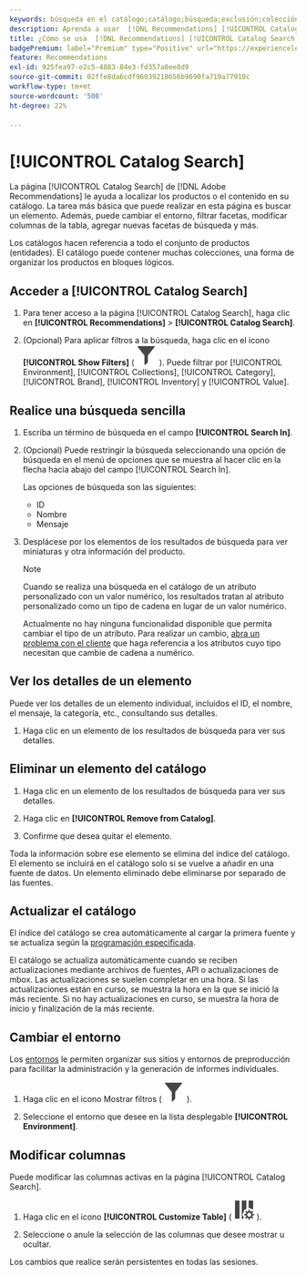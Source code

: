 ```yaml
---
keywords: búsqueda en el catálogo;catálogo;búsqueda;exclusión;colección;filtro;recomendaciones
description: Aprenda a usar  [!DNL Recommendations] [!UICONTROL Catalog Search] para localizar productos o contenido, quitar elementos del catálogo y mucho más.
title: ¿Cómo se usa  [!DNL Recommendations] [!UICONTROL Catalog Search]?
badgePremium: label="Premium" type="Positive" url="https://experienceleague.adobe.com/docs/target/using/introduction/intro.html?lang=en#premium newtab=true" tooltip="Consulte qué se incluye en Target Premium."
feature: Recommendations
exl-id: 925fea97-e2c5-4883-84e3-fd357a8ee8d9
source-git-commit: 02ffe8da6cdf96039218656b9690fa719a77910c
workflow-type: tm+mt
source-wordcount: '508'
ht-degree: 22%

---
```


# [!UICONTROL Catalog Search]

La página [!UICONTROL Catalog Search] de [!DNL Adobe Recommendations] le ayuda a localizar los productos o el contenido en su catálogo. La tarea más básica que puede realizar en esta página es buscar un elemento. Además, puede cambiar el entorno, filtrar facetas, modificar columnas de la tabla, agregar nuevas facetas de búsqueda y más.

Los catálogos hacen referencia a todo el conjunto de productos (entidades). El catálogo puede contener muchas colecciones, una forma de organizar los productos en bloques lógicos.

## Acceder a [!UICONTROL Catalog Search]

1. Para tener acceso a la página [!UICONTROL Catalog Search], haga clic en **[!UICONTROL Recommendations]** > **[!UICONTROL Catalog Search]**.

1. (Opcional) Para aplicar filtros a la búsqueda, haga clic en el icono **[!UICONTROL Show Filters]** ( ![Icono Mostrar filtros](/help/main/assets/icons/Filter.svg) ). Puede filtrar por [!UICONTROL Environment], [!UICONTROL Collections], [!UICONTROL Category], [!UICONTROL Brand], [!UICONTROL Inventory] y [!UICONTROL Value].

## Realice una búsqueda sencilla

1. Escriba un término de búsqueda en el campo **[!UICONTROL Search In]**.

1. (Opcional) Puede restringir la búsqueda seleccionando una opción de búsqueda en el menú de opciones que se muestra al hacer clic en la flecha hacia abajo del campo [!UICONTROL Search In].

   Las opciones de búsqueda son las siguientes:

   * ID
   * Nombre
   * Mensaje

1. Desplácese por los elementos de los resultados de búsqueda para ver miniaturas y otra información del producto.

   >[!NOTE]
   >
   > Cuando se realiza una búsqueda en el catálogo de un atributo personalizado con un valor numérico, los resultados tratan al atributo personalizado como un tipo de cadena en lugar de un valor numérico.
   >
   >Actualmente no hay ninguna funcionalidad disponible que permita cambiar el tipo de un atributo. Para realizar un cambio, [abra un problema con el cliente](/help/main/cmp-resources-and-contact-information.md#reference_ACA3391A00EF467B87930A450050077C) que haga referencia a los atributos cuyo tipo necesitan que cambie de cadena a numérico.

<!-- ### Perform an advanced search {#advanced-search}

You can use [!UICONTROL Advanced Search] to further refine your search results or to save your search results as a [collection](/help/main/c-recommendations/c-products/collections.md) or [exclusion](/help/main/c-recommendations/c-products/exclusions.md).

1. Click the **[!UICONTROL Advanced Search]** link.

   ![Advanced Search page](/help/main/c-recommendations/c-products/assets/advances-search.png)

1. Use the drop-down lists to specify the parameter, operator, and values for your search.

1. (Optional) Click **[!UICONTROL Add Rule]** to add an additional search rule.

   Each additional search rule is joined with the AND operator.

1. Click **[!UICONTROL Search]**.

1. (Optional) Click **[!UICONTROL Save As]**, then click **[!UICONTROL Collection]** or **[!UICONTROL Exclusion]**.

   ![Save as options](/help/main/c-recommendations/c-products/assets/save-as.png)

   For more information, see [Create a collection or exclusion based on Advanced Search](#save-as) below.-->

## Ver los detalles de un elemento

Puede ver los detalles de un elemento individual, incluidos el ID, el nombre, el mensaje, la categoría, etc., consultando sus detalles.

1. Haga clic en un elemento de los resultados de búsqueda para ver sus detalles.

## Eliminar un elemento del catálogo

1. Haga clic en un elemento de los resultados de búsqueda para ver sus detalles.

1. Haga clic en **[!UICONTROL Remove from Catalog]**.

1. Confirme que desea quitar el elemento.

Toda la información sobre ese elemento se elimina del índice del catálogo. El elemento se incluirá en el catálogo solo si se vuelve a añadir en una fuente de datos. Un elemento eliminado debe eliminarse por separado de las fuentes.

## Actualizar el catálogo

El índice del catálogo se crea automáticamente al cargar la primera fuente y se actualiza según la [programación especificada](/help/main/c-recommendations/c-products/feeds.md#steps).

El catálogo se actualiza automáticamente cuando se reciben actualizaciones mediante archivos de fuentes, API o actualizaciones de mbox. Las actualizaciones se suelen completar en una hora. Si las actualizaciones están en curso, se muestra la hora en la que se inició la más reciente. Si no hay actualizaciones en curso, se muestra la hora de inicio y finalización de la más reciente.

<!-- ## Create a collection or exclusion based on Advanced Search {#save-as}

You can create [collections](/help/main/c-recommendations/c-products/collections.md) or [exclusions](/help/main/c-recommendations/c-products/exclusions.md) using [!UICONTROL Advanced Search] on the [!UICONTROL Catalog Search] page ([!UICONTROL Recommendations] > [!UICONTROL Catalog Search] > [!UICONTROL Advanced Search]).

1. Perform an [advanced search](#advanced-search).

1. Click **[!UICONTROL Save As]**, then click **[!UICONTROL Collection]** or **[!UICONTROL Exclusion]**.

   ![Save as options](/help/main/c-recommendations/c-products/assets/save-as.png)

   >[!IMPORTANT]
   >
   >The [!UICONTROL Advanced Search] functionality is case-insensitive; however, products returned at the time of delivery are based on case-sensitive search. This mismatch might lead to confusion. Ensure that you consider case-sensitivity when you create collections or exclusions based on results using the [!UICONTROL Advanced Search] functionality. For example, if you perform a search for "Holiday," that initial search lists results containing "Holiday" and "holiday." If you then create a catalog with the intent to return products containing "holiday," only products containing "holiday" are returned. Products containing "Holiday" are not returned. Exclusions are handled in a similar fashion.-->

## Cambiar el entorno

Los [entornos](/help/main/administrating-target/environments.md) le permiten organizar sus sitios y entornos de preproducción para facilitar la administración y la generación de informes individuales.

1. Haga clic en el icono Mostrar filtros ( ![Icono Mostrar filtros](/help/main/assets/icons/Filter.svg) ).

1. Seleccione el entorno que desee en la lista desplegable **[!UICONTROL Environment]**.

<!-- ## Modify the Catalog Search page (filters and columns)

You can temporarily modify the available filters and columns on the [!UICONTROL Catalog Search] page for the current session.

### Modify filters

You can add additional filter facets to the [!UICONTROL Catalog Search] page.

1. In the **[!UICONTROL Filters]** panel, click **[!UICONTROL Modify]**.

   ![Modify filters link](/help/main/c-recommendations/c-products/assets/modify-filters.png)

1. Select the desired search facets (ID, name, message, etc.), then click **[!UICONTROL Save]**.

   ![Add filters](/help/main/c-recommendations/c-products/assets/add-filters.png)

Keep in mind that the additional filter facets are available in the current session only.-->

## Modificar columnas

Puede modificar las columnas activas en la página [!UICONTROL Catalog Search].

1. Haga clic en el icono **[!UICONTROL Customize Table]** ( ![Personalizar icono de tabla](/help/main/assets/icons/ColumnSetting.svg) ).

1. Seleccione o anule la selección de las columnas que desee mostrar u ocultar.

Los cambios que realice serán persistentes en todas las sesiones.
